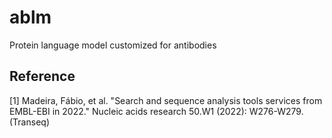 # ablm
Protein language model customized for antibodies


## Reference
<a id="1">[1]</a>
Madeira, Fábio, et al. "Search and sequence analysis tools services from EMBL-EBI in 2022." Nucleic acids research 50.W1 (2022): W276-W279. (Transeq)
